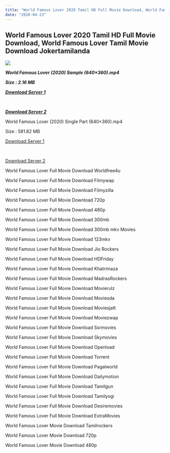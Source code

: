 ```yaml
---
title: "World Famous Lover 2020 Tamil HD Full Movie Download, World Famous Lover Tamil Movie Download Jokertamilanda"
date: "2020-04-23"
---
```


## World Famous Lover 2020 Tamil HD Full Movie Download, World Famous Lover Tamil Movie Download Jokertamilanda

  
  

![](https://images.moviebuff.com/bbc4fcba-6102-4ca5-a021-41163af3167c?w=1000)

**_World Famous Lover (2020) Sample (640×360).mp4_**

**_Size : 2.16 MB_**

**_[Download Server 1](https://buzz99web.com/f/i/RPTXDv4O)_**

**_[  
](https://buzz99web.com/f/i/RPTXDv4O)_**

**_[Download Server 2](https://buzz99web.com/f/i/RPTXDv4O)_**

World Famous Lover (2020) Single Part (640×360).mp4

Size : 581.82 MB

[Download Server 1](http://c2.wetransfer.vip/files/Tamil{a3b04ca4513862e5e6faa05865f310bf9da13080b46bbc045b167bb82cb0d9ff}20Movies/Tamil{a3b04ca4513862e5e6faa05865f310bf9da13080b46bbc045b167bb82cb0d9ff}202020{a3b04ca4513862e5e6faa05865f310bf9da13080b46bbc045b167bb82cb0d9ff}20Movies/World{a3b04ca4513862e5e6faa05865f310bf9da13080b46bbc045b167bb82cb0d9ff}20Famous{a3b04ca4513862e5e6faa05865f310bf9da13080b46bbc045b167bb82cb0d9ff}20Lover{a3b04ca4513862e5e6faa05865f310bf9da13080b46bbc045b167bb82cb0d9ff}20(2020)/World{a3b04ca4513862e5e6faa05865f310bf9da13080b46bbc045b167bb82cb0d9ff}20Famous{a3b04ca4513862e5e6faa05865f310bf9da13080b46bbc045b167bb82cb0d9ff}20Lover{a3b04ca4513862e5e6faa05865f310bf9da13080b46bbc045b167bb82cb0d9ff}20(2020){a3b04ca4513862e5e6faa05865f310bf9da13080b46bbc045b167bb82cb0d9ff}20HDRip/World{a3b04ca4513862e5e6faa05865f310bf9da13080b46bbc045b167bb82cb0d9ff}20Famous{a3b04ca4513862e5e6faa05865f310bf9da13080b46bbc045b167bb82cb0d9ff}20Lover{a3b04ca4513862e5e6faa05865f310bf9da13080b46bbc045b167bb82cb0d9ff}20(2020){a3b04ca4513862e5e6faa05865f310bf9da13080b46bbc045b167bb82cb0d9ff}20Single{a3b04ca4513862e5e6faa05865f310bf9da13080b46bbc045b167bb82cb0d9ff}20Part{a3b04ca4513862e5e6faa05865f310bf9da13080b46bbc045b167bb82cb0d9ff}20(640x360).mp4)

[  
](http://c2.wetransfer.vip/files/Tamil{a3b04ca4513862e5e6faa05865f310bf9da13080b46bbc045b167bb82cb0d9ff}20Movies/Tamil{a3b04ca4513862e5e6faa05865f310bf9da13080b46bbc045b167bb82cb0d9ff}202020{a3b04ca4513862e5e6faa05865f310bf9da13080b46bbc045b167bb82cb0d9ff}20Movies/World{a3b04ca4513862e5e6faa05865f310bf9da13080b46bbc045b167bb82cb0d9ff}20Famous{a3b04ca4513862e5e6faa05865f310bf9da13080b46bbc045b167bb82cb0d9ff}20Lover{a3b04ca4513862e5e6faa05865f310bf9da13080b46bbc045b167bb82cb0d9ff}20(2020)/World{a3b04ca4513862e5e6faa05865f310bf9da13080b46bbc045b167bb82cb0d9ff}20Famous{a3b04ca4513862e5e6faa05865f310bf9da13080b46bbc045b167bb82cb0d9ff}20Lover{a3b04ca4513862e5e6faa05865f310bf9da13080b46bbc045b167bb82cb0d9ff}20(2020){a3b04ca4513862e5e6faa05865f310bf9da13080b46bbc045b167bb82cb0d9ff}20HDRip/World{a3b04ca4513862e5e6faa05865f310bf9da13080b46bbc045b167bb82cb0d9ff}20Famous{a3b04ca4513862e5e6faa05865f310bf9da13080b46bbc045b167bb82cb0d9ff}20Lover{a3b04ca4513862e5e6faa05865f310bf9da13080b46bbc045b167bb82cb0d9ff}20(2020){a3b04ca4513862e5e6faa05865f310bf9da13080b46bbc045b167bb82cb0d9ff}20Single{a3b04ca4513862e5e6faa05865f310bf9da13080b46bbc045b167bb82cb0d9ff}20Part{a3b04ca4513862e5e6faa05865f310bf9da13080b46bbc045b167bb82cb0d9ff}20(640x360).mp4)

[Download Server 2](http://c2.wetransfer.vip/files/Tamil{a3b04ca4513862e5e6faa05865f310bf9da13080b46bbc045b167bb82cb0d9ff}20Movies/Tamil{a3b04ca4513862e5e6faa05865f310bf9da13080b46bbc045b167bb82cb0d9ff}202020{a3b04ca4513862e5e6faa05865f310bf9da13080b46bbc045b167bb82cb0d9ff}20Movies/World{a3b04ca4513862e5e6faa05865f310bf9da13080b46bbc045b167bb82cb0d9ff}20Famous{a3b04ca4513862e5e6faa05865f310bf9da13080b46bbc045b167bb82cb0d9ff}20Lover{a3b04ca4513862e5e6faa05865f310bf9da13080b46bbc045b167bb82cb0d9ff}20(2020)/World{a3b04ca4513862e5e6faa05865f310bf9da13080b46bbc045b167bb82cb0d9ff}20Famous{a3b04ca4513862e5e6faa05865f310bf9da13080b46bbc045b167bb82cb0d9ff}20Lover{a3b04ca4513862e5e6faa05865f310bf9da13080b46bbc045b167bb82cb0d9ff}20(2020){a3b04ca4513862e5e6faa05865f310bf9da13080b46bbc045b167bb82cb0d9ff}20HDRip/World{a3b04ca4513862e5e6faa05865f310bf9da13080b46bbc045b167bb82cb0d9ff}20Famous{a3b04ca4513862e5e6faa05865f310bf9da13080b46bbc045b167bb82cb0d9ff}20Lover{a3b04ca4513862e5e6faa05865f310bf9da13080b46bbc045b167bb82cb0d9ff}20(2020){a3b04ca4513862e5e6faa05865f310bf9da13080b46bbc045b167bb82cb0d9ff}20Single{a3b04ca4513862e5e6faa05865f310bf9da13080b46bbc045b167bb82cb0d9ff}20Part{a3b04ca4513862e5e6faa05865f310bf9da13080b46bbc045b167bb82cb0d9ff}20(640x360).mp4)

World Famous Lover Full Movie Download Worldfree4u

World Famous Lover Full Movie Download Filmywap

World Famous Lover Full Movie Download Filmyzilla

World Famous Lover Full Movie Download 720p

World Famous Lover Full Movie Download 480p

World Famous Lover Full Movie Download 300mb

World Famous Lover Full Movie Download 300mb mkv Movies

World Famous Lover Full Movie Download 123mkv

World Famous Lover Full Movie Download Jio Rockers

World Famous Lover Full Movie Download HDFriday

World Famous Lover Full Movie Download Khatrimaza

World Famous Lover Full Movie Download MadrasRockers

World Famous Lover Full Movie Download Movierulz

World Famous Lover Full Movie Download Moviesda

World Famous Lover Full Movie Download Moviesjatt

World Famous Lover Full Movie Download Moviezwap

World Famous Lover Full Movie Download Ssrmovies

World Famous Lover Full Movie Download Skymovies

World Famous Lover Full Movie Download Openload

World Famous Lover Full Movie Download Torrent

World Famous Lover Full Movie Download Pagalworld

World Famous Lover Full Movie Download Dailymotion

World Famous Lover Full Movie Download Tamilgun

World Famous Lover Full Movie Download Tamilyogi

World Famous Lover Full Movie Download Desiremovies

World Famous Lover Full Movie Download ExtraMovies

World Famous Lover Movie Download Tamilrockers

World Famous Lover Movie Download 720p

World Famous Lover Movie Download 480p
